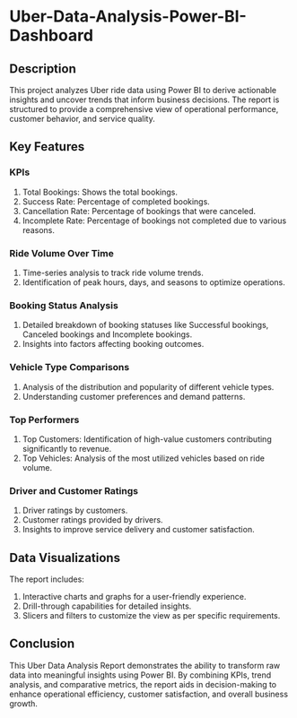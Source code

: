 # Uber-Data-Analysis-Power-BI-Dashboard

## Description

This project analyzes Uber ride data using Power BI to derive actionable insights and uncover trends that inform business decisions. The report is structured to provide a comprehensive view of operational performance, customer behavior, and service quality.

## Key Features

### KPIs

1. Total Bookings: Shows the total bookings.
2. Success Rate: Percentage of completed bookings.
3. Cancellation Rate: Percentage of bookings that were canceled.
4. Incomplete Rate: Percentage of bookings not completed due to various reasons.

### Ride Volume Over Time

1. Time-series analysis to track ride volume trends.
2. Identification of peak hours, days, and seasons to optimize operations.

### Booking Status Analysis

1. Detailed breakdown of booking statuses like Successful bookings, Canceled bookings and Incomplete bookings.
2. Insights into factors affecting booking outcomes.

### Vehicle Type Comparisons

1. Analysis of the distribution and popularity of different vehicle types.
2. Understanding customer preferences and demand patterns.

### Top Performers

1. Top Customers: Identification of high-value customers contributing significantly to revenue.
2. Top Vehicles: Analysis of the most utilized vehicles based on ride volume.

### Driver and Customer Ratings

1. Driver ratings by customers.
2. Customer ratings provided by drivers.
3. Insights to improve service delivery and customer satisfaction.

## Data Visualizations

The report includes:
1. Interactive charts and graphs for a user-friendly experience.
2. Drill-through capabilities for detailed insights.
3. Slicers and filters to customize the view as per specific requirements.

## Conclusion

This Uber Data Analysis Report demonstrates the ability to transform raw data into meaningful insights using Power BI. By combining KPIs, trend analysis, and comparative metrics, the report aids in decision-making to enhance operational efficiency, customer satisfaction, and overall business growth.
